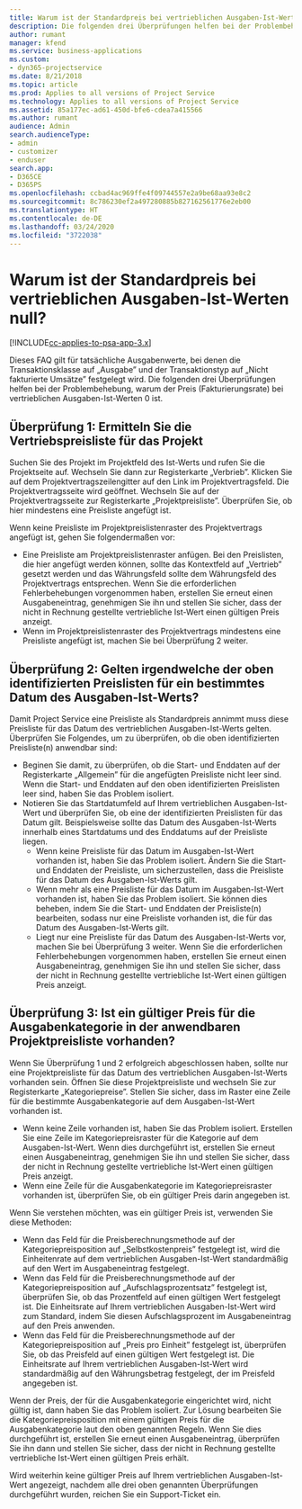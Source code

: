 ```yaml
---
title: Warum ist der Standardpreis bei vertrieblichen Ausgaben-Ist-Werten null?
description: Die folgenden drei Überprüfungen helfen bei der Problembehebung, warum der Preis bei vertrieblichen Ausgaben-Ist-Werten 0 ist.
author: rumant
manager: kfend
ms.service: business-applications
ms.custom:
- dyn365-projectservice
ms.date: 8/21/2018
ms.topic: article
ms.prod: Applies to all versions of Project Service
ms.technology: Applies to all versions of Project Service
ms.assetid: 85a177ec-ad61-450d-bfe6-cdea7a415566
ms.author: rumant
audience: Admin
search.audienceType:
- admin
- customizer
- enduser
search.app:
- D365CE
- D365PS
ms.openlocfilehash: ccbad4ac969ffe4f09744557e2a9be68aa93e8c2
ms.sourcegitcommit: 8c786230ef2a497280885b827162561776e2eb00
ms.translationtype: HT
ms.contentlocale: de-DE
ms.lasthandoff: 03/24/2020
ms.locfileid: "3722038"
---
```

# <a name="why-is-the-price-defaulting-to-zero-on-expense-sales-actuals"></a>Warum ist der Standardpreis bei vertrieblichen Ausgaben-Ist-Werten null?

[!INCLUDE[cc-applies-to-psa-app-3.x](../includes/cc-applies-to-psa-app-3x.md)]

Dieses FAQ gilt für tatsächliche Ausgabenwerte, bei denen die Transaktionsklasse auf „Ausgabe” und der Transaktionstyp auf „Nicht fakturierte Umsätze” festgelegt wird. Die folgenden drei Überprüfungen helfen bei der Problembehebung, warum der Preis (Fakturierungsrate) bei vertrieblichen Ausgaben-Ist-Werten 0 ist.

## <a name="check-1-identify-the-sales-price-list-for-project"></a>Überprüfung 1: Ermitteln Sie die Vertriebspreisliste für das Projekt

Suchen Sie des Projekt im Projektfeld des Ist-Werts und rufen Sie die Projektseite auf. Wechseln Sie dann zur Registerkarte „Verbrieb”. Klicken Sie auf dem Projektvertragszeilengitter auf den Link im Projektvertragsfeld. Die Projektvertragsseite wird geöffnet. Wechseln Sie auf der Projektvertragsseite zur Registerkarte „Projektpreisliste”. Überprüfen Sie, ob hier mindestens eine Preisliste angefügt ist.

Wenn keine Preisliste im Projektpreislistenraster des Projektvertrags angefügt ist, gehen Sie folgendermaßen vor:

- Eine Preisliste am Projektpreislistenraster anfügen. Bei den Preislisten, die hier angefügt werden können, sollte das Kontextfeld auf „Vertrieb” gesetzt werden und das Währungsfeld sollte dem Währungsfeld des Projektvertrags entsprechen. Wenn Sie die erforderlichen Fehlerbehebungen vorgenommen haben, erstellen Sie erneut einen Ausgabeneintrag, genehmigen Sie ihn und stellen Sie sicher, dass der nicht in Rechnung gestellte vertriebliche Ist-Wert einen gültigen Preis anzeigt.
- Wenn im Projektpreislistenraster des Projektvertrags mindestens eine Preisliste angefügt ist, machen Sie bei Überprüfung 2 weiter.

## <a name="check-2-are-any-of-the-price-lists-identified-above-valid-for-the-specific-date-of-the-expense-actual"></a>Überprüfung 2: Gelten irgendwelche der oben identifizierten Preislisten für ein bestimmtes Datum des Ausgaben-Ist-Werts?

Damit Project Service eine Preisliste als Standardpreis annimmt muss diese Preisliste für das Datum des vertrieblichen Ausgaben-Ist-Werts gelten. Überprüfen Sie Folgendes, um zu überprüfen, ob die oben identifizierten Preisliste(n) anwendbar sind:

- Beginen Sie damit, zu überprüfen, ob die Start- und Enddaten auf der Registerkarte „Allgemein” für die angefügten Preisliste nicht leer sind. Wenn die Start- und Enddaten auf den oben identifizierten Preislisten leer sind, haben Sie das Problem isoliert. 
- Notieren Sie das Startdatumfeld auf Ihrem vertrieblichen Ausgaben-Ist-Wert und überprüfen Sie, ob eine der identifizierten Preislisten für das Datum gilt. Beispielsweise sollte das Datum des Ausgaben-Ist-Werts innerhalb eines Startdatums und des Enddatums auf der Preisliste liegen. 
    - Wenn keine Preisliste für das Datum im Ausgaben-Ist-Wert vorhanden ist, haben Sie das Problem isoliert. Ändern Sie die Start- und Enddaten der Preisliste, um sicherzustellen, dass die Preisliste für das Datum des Ausgaben-Ist-Werts gilt. 
    - Wenn mehr als eine Preisliste für das Datum im Ausgaben-Ist-Wert vorhanden ist, haben Sie das Problem isoliert. Sie können dies beheben, indem Sie die Start- und Enddaten der Preisliste(n) bearbeiten, sodass nur eine Preisliste vorhanden ist, die für das Datum des Ausgaben-Ist-Werts gilt. 
    - Liegt nur eine Preisliste für das Datum des Ausgaben-Ist-Werts vor, machen Sie bei Überprüfung 3 weiter.
Wenn Sie die erforderlichen Fehlerbehebungen vorgenommen haben, erstellen Sie erneut einen Ausgabeneintrag, genehmigen Sie ihn und stellen Sie sicher, dass der nicht in Rechnung gestellte vertriebliche Ist-Wert einen gültigen Preis anzeigt.

## <a name="check-3-is-there-a-valid-price-for-the-expense-category-in-the-applicable-project-price-list"></a>Überprüfung 3: Ist ein gültiger Preis für die Ausgabenkategorie in der anwendbaren Projektpreisliste vorhanden? 

Wenn Sie Überprüfung 1 und 2 erfolgreich abgeschlossen haben, sollte nur eine Projektpreisliste für das Datum des vertrieblichen Ausgaben-Ist-Werts vorhanden sein. Öffnen Sie diese Projektpreisliste und wechseln Sie zur Registerkarte „Kategoriepreise”. Stellen Sie sicher, dass im Raster eine Zeile für die bestimmte Ausgabenkategorie auf dem Ausgaben-Ist-Wert vorhanden ist.
 
- Wenn keine Zeile vorhanden ist, haben Sie das Problem isoliert. Erstellen Sie eine Zeile im Kategoriepreisraster für die Kategorie auf dem Ausgaben-Ist-Wert. Wenn dies durchgeführt ist, erstellen Sie erneut einen Ausgabeneintrag, genehmigen Sie ihn und stellen Sie sicher, dass der nicht in Rechnung gestellte vertriebliche Ist-Wert einen gültigen Preis anzeigt. 
- Wenn eine Zeile für die Ausgabenkategorie im Kategoriepreisraster vorhanden ist, überprüfen Sie, ob ein gültiger Preis darin angegeben ist.

Wenn Sie verstehen möchten, was ein gültiger Preis ist, verwenden Sie diese Methoden:

- Wenn das Feld für die Preisberechnungsmethode auf der Kategoriepreisposition auf „Selbstkostenpreis” festgelegt ist, wird die Einheitenrate auf dem vertrieblichen Ausgaben-Ist-Wert standardmäßig auf den Wert im Ausgabeneintrag festgelegt.
- Wenn das Feld für die Preisberechnungsmethode auf der Kategoriepreisposition auf „Aufschlagsprozentsatz” festgelegt ist, überprüfen Sie, ob das Prozentfeld auf einen gültigen Wert festgelegt ist. Die Einheitsrate auf Ihrem vertrieblichen Ausgaben-Ist-Wert wird zum Standard, indem Sie diesen Aufschlagsprozent im Ausgabeneintrag auf den Preis anwenden.
- Wenn das Feld für die Preisberechnungsmethode auf der Kategoriepreisposition auf „Preis pro Einheit” festgelegt ist, überprüfen Sie, ob das Preisfeld auf einen gültigen Wert festgelegt ist. Die Einheitsrate auf Ihrem vertrieblichen Ausgaben-Ist-Wert wird standardmäßig auf den Währungsbetrag festgelegt, der im Preisfeld angegeben ist.

Wenn der Preis, der für die Ausgabenkategorie eingerichtet wird, nicht gültig ist, dann haben Sie das Problem isoliert. Zur Lösung bearbeiten Sie die Kategoriepreisposition mit einem gültigen Preis für die Ausgabenkategorie laut den oben genannten Regeln. Wenn Sie dies durchgeführt ist, erstellen Sie erneut einen Ausgabeneintrag, überprüfen Sie ihn dann und stellen Sie sicher, dass der nicht in Rechnung gestellte vertriebliche Ist-Wert einen gültigen Preis erhält.

Wird weiterhin keine gültiger Preis auf Ihrem vertrieblichen Ausgaben-Ist-Wert angezeigt, nachdem alle drei oben genannten Überprüfungen durchgeführt wurden, reichen Sie ein Support-Ticket ein.


